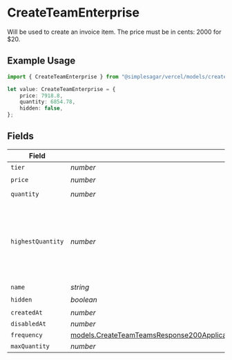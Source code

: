 # CreateTeamEnterprise

Will be used to create an invoice item. The price must be in cents: 2000 for $20.

## Example Usage

```typescript
import { CreateTeamEnterprise } from "@simplesagar/vercel/models/createteamop.js";

let value: CreateTeamEnterprise = {
    price: 7918.8,
    quantity: 6854.78,
    hidden: false,
};
```

## Fields

| Field                                                                                                                                                                                                          | Type                                                                                                                                                                                                           | Required                                                                                                                                                                                                       | Description                                                                                                                                                                                                    |
| -------------------------------------------------------------------------------------------------------------------------------------------------------------------------------------------------------------- | -------------------------------------------------------------------------------------------------------------------------------------------------------------------------------------------------------------- | -------------------------------------------------------------------------------------------------------------------------------------------------------------------------------------------------------------- | -------------------------------------------------------------------------------------------------------------------------------------------------------------------------------------------------------------- |
| `tier`                                                                                                                                                                                                         | *number*                                                                                                                                                                                                       | :heavy_minus_sign:                                                                                                                                                                                             | N/A                                                                                                                                                                                                            |
| `price`                                                                                                                                                                                                        | *number*                                                                                                                                                                                                       | :heavy_check_mark:                                                                                                                                                                                             | N/A                                                                                                                                                                                                            |
| `quantity`                                                                                                                                                                                                     | *number*                                                                                                                                                                                                       | :heavy_check_mark:                                                                                                                                                                                             | N/A                                                                                                                                                                                                            |
| `highestQuantity`                                                                                                                                                                                              | *number*                                                                                                                                                                                                       | :heavy_minus_sign:                                                                                                                                                                                             | The highest quantity in the current period. Used to render the correct enable/disable UI for add-ons.                                                                                                          |
| `name`                                                                                                                                                                                                         | *string*                                                                                                                                                                                                       | :heavy_minus_sign:                                                                                                                                                                                             | N/A                                                                                                                                                                                                            |
| `hidden`                                                                                                                                                                                                       | *boolean*                                                                                                                                                                                                      | :heavy_check_mark:                                                                                                                                                                                             | N/A                                                                                                                                                                                                            |
| `createdAt`                                                                                                                                                                                                    | *number*                                                                                                                                                                                                       | :heavy_minus_sign:                                                                                                                                                                                             | N/A                                                                                                                                                                                                            |
| `disabledAt`                                                                                                                                                                                                   | *number*                                                                                                                                                                                                       | :heavy_minus_sign:                                                                                                                                                                                             | N/A                                                                                                                                                                                                            |
| `frequency`                                                                                                                                                                                                    | [models.CreateTeamTeamsResponse200ApplicationJSONResponseBodyBillingInvoiceItemsEnterpriseFrequency](../models/createteamteamsresponse200applicationjsonresponsebodybillinginvoiceitemsenterprisefrequency.md) | :heavy_minus_sign:                                                                                                                                                                                             | N/A                                                                                                                                                                                                            |
| `maxQuantity`                                                                                                                                                                                                  | *number*                                                                                                                                                                                                       | :heavy_minus_sign:                                                                                                                                                                                             | N/A                                                                                                                                                                                                            |